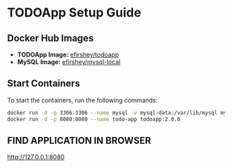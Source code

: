 # TODOApp Setup Guide

## Docker Hub Images

- **TODOApp Image:** [efirshey/todoapp](https://hub.docker.com/repository/docker/efirshey/todoapp/general)
- **MySQL Image:** [efirshey/mysql-local](https://hub.docker.com/repository/docker/efirshey/mysql-local/general)

## Start Containers

To start the containers, run the following commands:

```bash
docker run -d -p 3306:3306 --name mysql -v mysql-data:/var/lib/mysql mysql-local:1.0.0
docker run -d -p 8080:8080 --name todo-app todoapp:2.0.0
```

## FIND APPLICATION IN BROWSER

http://127.0.0.1:8080
 
